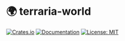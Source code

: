 # 🌍 terraria-world

[![Crates.io](https://img.shields.io/crates/v/terraria-world)](https://crates.io/crates/terraria-world)
[![Documentation](https://docs.rs/terraria-world/badge.svg)](https://docs.rs/terraria-world)
[![License: MIT](https://img.shields.io/badge/License-MIT-yellow.svg)](https://opensource.org/licenses/MIT)


